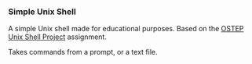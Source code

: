 ### Simple Unix Shell

A simple Unix shell made for educational purposes. Based on the [OSTEP Unix Shell Project](https://github.com/remzi-arpacidusseau/ostep-projects/tree/master/processes-shell) assignment.

Takes commands from a prompt, or a text file.
